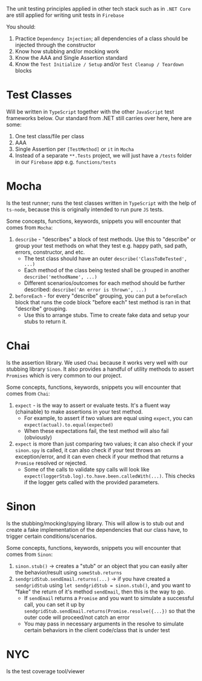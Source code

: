 The unit testing principles applied in other tech stack such as in `.NET Core` are still applied for writing unit tests in `Firebase`

You should:
1. Practice `Dependency Injection`; all dependencies of a class should be injected through the constructor
2. Know how stubbing and/or mocking work
3. Know the AAA and Single Assertion standard
4. Know the `Test Initialize / Setup` and/or `Test Cleanup / Teardown` blocks

# Test Classes
Will be written in `TypeScript` together with the other `JavaScript` test frameworks below. Our standard from .NET still carries over here, here are some:
1. One test class/file per class
2. AAA
3. Single Assertion per `[TestMethod]` or `it` in `Mocha`
4. Instead of a separate `**.Tests` project, we will just have a `/tests` folder in our `Firebase` app e.g. `functions/tests`


# Mocha
Is the test runner; runs the test classes written in `TypeScript` with the help of `ts-node`, because this is originally intended to run pure `JS` tests.

Some concepts, functions, keywords, snippets you will encounter that comes from `Mocha`:
1. `describe` - "describes" a block of test methods. Use this to "describe" or group your test methods on what they test e.g. happy path, sad path, errors, constructor, and etc.
   - The test class should have an outer `describe('ClassToBeTested', ...)`
   - Each method of the class being tested shall be grouped in another `describe('methodName', ...)`
   - Different scenarios/outcomes for each method should be further described: `describe('An error is thrown', ...)`
2. `beforeEach` - for every "describe" grouping, you can put a `beforeEach` block that runs the code block "before each" test method is ran in that "describe" grouping.
   - Use  this to arrange stubs. Time to create fake data and setup your stubs to return it.

# Chai
Is the assertion library. We used `Chai` because it works very well with our stubbing library `Sinon`. It also provides a handful of utility methods to assert `Promises` which is very common to our project.

Some concepts, functions, keywords, snippets you will encounter that comes from `Chai`:
1. `expect` - is the way to assert or evaluate tests. It's a fluent way (chainable) to make assertions in your test method.
   - For example, to assert if two values are equal using `expect`, you can `expect(actual).to.equal(expected)`
   - When these expectations fail, the test method will also fail (obviously)
2. `expect` is more than just comparing two values; it can also check if your `sinon.spy` is called, it can also check if your test throws an exception/error, and it can even check if your method that returns a `Promise` resolved or rejected.
   - Some of the calls to validate spy calls will look like `expect(loggerStub.log).to.have.been.calledWith(...)`. This checks if the logger gets called with the provided parameters.

# Sinon
Is the stubbing/mocking/spying library. This will allow is to stub out and create a fake implementation of the dependencies that our class have, to trigger certain conditions/scenarios.

Some concepts, functions, keywords, snippets you will encounter that comes from `Sinon`:
1. `sinon.stub()` -> creates a "stub" or an object that you can easily alter the behavior/result using `someStub.returns`
2. `sendgridStub.sendEmail.returns(...)` -> if you have created a `sendgridStub` using `let sendgridStub = sinon.stub()`, and you want to "fake" the return of it's method `sendEmail`, then this is the way to go.
   - If `sendEmail` returns a `Promise` and you want to simulate a successful call, you can set it up by `sendgridStub.sendEmail.returns(Promise.resolve({...})` so that the outer code will proceed/not catch an error
   - You may pass in necessary arguments in the resolve to simulate certain behaviors in the client code/class that is under test


# NYC
Is the test coverage tool/viewer



